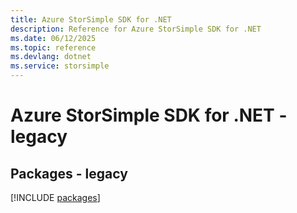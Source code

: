```yaml
---
title: Azure StorSimple SDK for .NET
description: Reference for Azure StorSimple SDK for .NET
ms.date: 06/12/2025
ms.topic: reference
ms.devlang: dotnet
ms.service: storsimple
---
```

# Azure StorSimple SDK for .NET - legacy
## Packages - legacy
[!INCLUDE [packages](storsimple-index.md)]